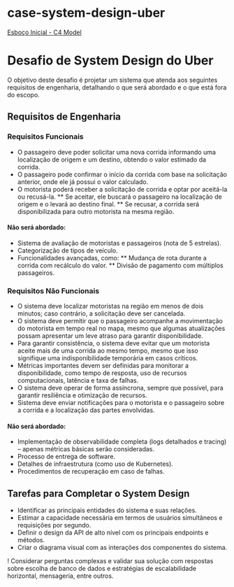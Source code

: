 # case-system-design-uber

[Esboço Inicial - C4 Model](./design/img]/C4Model.png)

# Desafio de System Design do Uber

O objetivo deste desafio é projetar um sistema que atenda aos seguintes requisitos de engenharia, detalhando o que será abordado e o que está fora do escopo.

## Requisitos de Engenharia

### Requisitos Funcionais
* O passageiro deve poder solicitar uma nova corrida informando uma localização de origem e um destino, obtendo o valor estimado da corrida.
* O passageiro pode confirmar o início da corrida com base na solicitação anterior, onde ele já possui o valor calculado.
* O motorista poderá receber a solicitação de corrida e optar por aceitá-la ou recusá-la.
** Se aceitar, ele buscará o passageiro na localização de origem e o levará ao destino final.
** Se recusar, a corrida será disponibilizada para outro motorista na mesma região.

#### Não será abordado:
* Sistema de avaliação de motoristas e passageiros (nota de 5 estrelas).
* Categorização de tipos de veículo.
* Funcionalidades avançadas, como:
** Mudança de rota durante a corrida com recálculo do valor.
** Divisão de pagamento com múltiplos passageiros.

### Requisitos Não Funcionais
* O sistema deve localizar motoristas na região em menos de dois minutos; caso contrário, a solicitação deve ser cancelada.
* O sistema deve permitir que o passageiro acompanhe a movimentação do motorista em tempo real no mapa, mesmo que algumas atualizações possam apresentar um leve atraso para garantir disponibilidade.
* Para garantir consistência, o sistema deve evitar que um motorista aceite mais de uma corrida ao mesmo tempo, mesmo que isso signifique uma indisponibilidade temporária em casos críticos.
* Métricas importantes devem ser definidas para monitorar a disponibilidade, como tempo de resposta, uso de recursos computacionais, latência e taxa de falhas.
* O sistema deve operar de forma assíncrona, sempre que possível, para garantir resiliência e otimização de recursos.
* Sistema deve enviar notificações para o motorista e o passageiro sobre a corrida e a localização das partes envolvidas.

#### Não será abordado:
* Implementação de observabilidade completa (logs detalhados e tracing) – apenas métricas básicas serão consideradas.
* Processo de entrega de software.
* Detalhes de infraestrutura (como uso de Kubernetes).
* Procedimentos de recuperação em caso de falhas.

## Tarefas para Completar o System Design
* Identificar as principais entidades do sistema e suas relações.
* Estimar a capacidade necessária em termos de usuários simultâneos e requisições por segundo.
* Definir o design da API de alto nível com os principais endpoints e métodos.
* Criar o diagrama visual com as interações dos componentes do sistema.

! Considerar perguntas complexas e validar sua solução com respostas sobre escolha de banco de dados e estratégias de escalabilidade horizontal, mensageria, entre outros.
